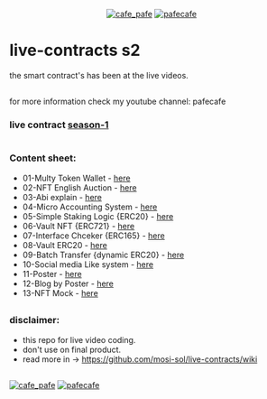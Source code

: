 <p align="center"> 
  <a href="https://twitter.com/cafe_pafe" target="blank"><img src="https://img.shields.io/twitter/follow/cafe_pafe?logo=twitter&style=plastic&labelColor=334455" alt="cafe_pafe" /></a> 
<a href="https://youtube.com/pafecafe" target="blank"><img src="https://img.shields.io/badge/youtube-watch-red/follow/cafe_pafe?logo=youtube&style=plastic&logoColor=red&labelColor=334455" alt="pafecafe" /></a> 
</p>

# live-contracts s2
the smart contract's has been at the live videos.
##
for more information check my youtube channel: pafecafe


### **live contract** [season-1](https://github.com/mosi-sol/live-contracts)

#
### Content sheet:

- 01-Multy Token Wallet - [here](https://github.com/mosi-sol/live-contracts-s2/tree/main/01-MultyTokenWallet) 
- 02-NFT English Auction - [here](https://github.com/mosi-sol/live-contracts-s2/tree/main/02-NftEnglishAuction) 
- 03-Abi explain - [here](https://github.com/mosi-sol/live-contracts-s2/tree/main/03-What-is-Abi) 
- 04-Micro Accounting System - [here](https://github.com/mosi-sol/live-contracts-s2/tree/main/04-micro-multy-user-accounting) 
- 05-Simple Staking Logic {ERC20} - [here](https://github.com/mosi-sol/live-contracts-s2/tree/main/05-simple-staking) 
- 06-Vault NFT {ERC721} - [here](https://github.com/mosi-sol/live-contracts-s2/tree/main/06-vault721) 
- 07-Interface Chceker {ERC165} - [here](https://github.com/mosi-sol/live-contracts-s2/tree/main/07-interfaceChceker) 
- 08-Vault ERC20 - [here](https://github.com/mosi-sol/live-contracts-s2/tree/main/08-vault-erc20) 
- 09-Batch Transfer {dynamic ERC20} - [here](https://github.com/mosi-sol/live-contracts-s2/tree/main/09-batch) 
- 10-Social media Like system - [here](https://github.com/mosi-sol/live-contracts-s2/tree/main/10-like-system) 
- 11-Poster - [here](https://github.com/mosi-sol/live-contracts-s2/tree/main/11-Poster) 
- 12-Blog by Poster - [here](https://github.com/mosi-sol/live-contracts-s2/tree/main/12-Blog) 
- 13-NFT Mock - [here](https://github.com/mosi-sol/live-contracts-s2/tree/main/13-NFT-Mock) 


##

### disclaimer:

- this repo for live video coding.
- don't use on final product.
- read more in -> https://github.com/mosi-sol/live-contracts/wiki

##
<div>
<span align="left"> 
<a href="https://github.com/mosi-sol/live-contracts-s2" target="blank">
  <img src="https://img.shields.io/badge/License-MIT-blue?style=flat" alt="cafe_pafe" /></a>  
</span>
<span align="center"> 
<a href="https://img.shields.io/twitter/url?url=https%3A%2F%2Fgithub.com%2Fmosi-sol%2Flive-contracts-s2" target="blank"><img src="https://img.shields.io/twitter/url?url=https%3A%2F%2Fgithub.com%2Fmosi-sol%2Flive-contracts-s2" alt="pafecafe" /></a> 
</span>
</div>


